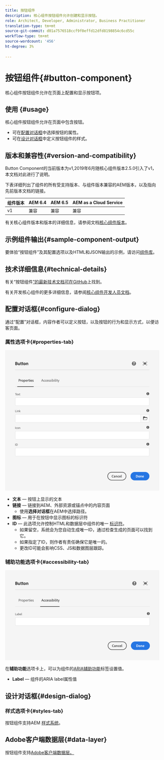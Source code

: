 ```yaml
---
title: 按钮组件
description: 核心组件按钮组件允许创建和显示按钮。
role: Architect, Developer, Administrator, Business Practitioner
translation-type: tm+mt
source-git-commit: d01a7576518ccf9f0effd12dfd8198854c6cd55c
workflow-type: tm+mt
source-wordcount: '456'
ht-degree: 3%

---
```



# 按钮组件{#button-component}

核心组件按钮组件允许在页面上配置和显示按钮项。

## 使用 {#usage}

核心组件按钮组件允许在页面中包含按钮。

* 可在[配置对话框](#configure-dialog)中选择按钮的属性。
* 可在[设计对话框](#design-dialog)中定义按钮组件的样式。

## 版本和兼容性{#version-and-compatibility}

Button Component的当前版本为v1,2019年6月随核心组件版本2.5.0引入了v1，本文档对此进行了说明。

下表详细列出了组件的所有受支持版本、与组件版本兼容的AEM版本，以及指向先前版本文档的链接。

| 组件版本 | AEM 6.4 | AEM 6.5 | AEM as a Cloud Service |
|--- |--- |---|---|
| v1 | 兼容 | 兼容 | 兼容 |

有关核心组件版本和版本的详细信息，请参阅文档[核心组件版本](/help/versions.md)。

## 示例组件输出{#sample-component-output}

要体验“按钮组件”及其配置选项以及HTML和JSON输出的示例，请访问[组件库](https://adobe.com/go/aem_cmp_library_button)。

## 技术详细信息{#technical-details}

有关“按钮组件[”的最新技术文档可在GitHub](https://adobe.com/go/aem_cmp_tech_button_v1)上找到。

有关开发核心组件的更多详细信息，请参阅[核心组件开发人员文档](/help/developing/overview.md)。

## 配置对话框{#configure-dialog}

通过“配置”对话框，内容作者可以定义按钮，以及按钮的行为和显示方式，以便访客页面。

### 属性选项卡{#properties-tab}

![按钮组件编辑对话框的属性选项卡](/help/assets/button-edit-properties.png)

* **文本**  — 按钮上显示的文本
* **链接**  — 链接到AEM、外部资源或锚点中的内容页面
   * 使用&#x200B;**选择对话框**&#x200B;在AEM中选择路径。
* **图标**  — 用于在按钮中显示图标的标识符
* **ID**  — 此选项允许控制HTML和数据层中组件的唯一 [标识符](/help/developing/data-layer/overview.md)。
   * 如果留空，系统会为您自动生成唯一ID，通过检查生成的页面可以找到它。
   * 如果指定了ID，则作者有责任确保它是唯一的。
   * 更改ID可能会影响CSS、JS和数据图层跟踪。

### 辅助功能选项卡{#accessibility-tab}

![按钮组件编辑对话框的“辅助功能”选项卡](/help/assets/button-edit-accessibility.png)

在&#x200B;**辅助功能**&#x200B;选项卡上，可以为组件的[ARIA辅助功能](https://www.w3.org/WAI/standards-guidelines/aria/)标签设置值。

* **Label**  — 组件的ARIA label属性值

## 设计对话框{#design-dialog}

### 样式选项卡{#styles-tab}

按钮组件支持AEM [样式系统](/help/get-started/authoring.md#component-styling)。

## Adobe客户端数据层{#data-layer}

按钮组件支持[Adobe客户端数据层。](/help/developing/data-layer/overview.md)
